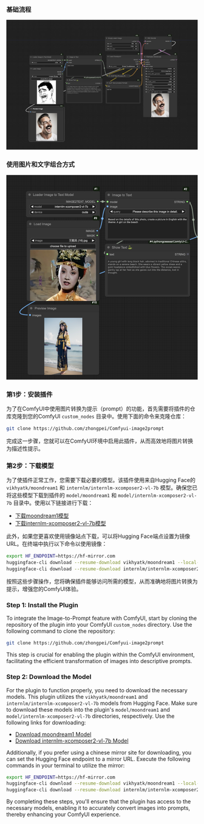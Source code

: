 ### 基础流程
![image](workflow.jpg)

### 使用图片和文字组合方式
![image](custom_prompt.png)

### 第1步：安装插件

为了在ComfyUI中使用图片转换为提示（prompt）的功能，首先需要将插件的仓库克隆到您的ComfyUI `custom_nodes` 目录中。使用下面的命令来克隆仓库：

```bash
git clone https://github.com/zhongpei/Comfyui-image2prompt
```

完成这一步骤，您就可以在ComfyUI环境中启用此插件，从而高效地将图片转换为描述性提示。

### 第2步：下载模型

为了使插件正常工作，您需要下载必要的模型。该插件使用来自Hugging Face的 `vikhyatk/moondream1` 和 `internlm/internlm-xcomposer2-vl-7b` 模型。确保您已将这些模型下载到插件的 `model/moondream1` 和 `model/internlm-xcomposer2-vl-7b` 目录中。使用以下链接进行下载：

* [下载moondream1模型](https://huggingface.co/vikhyatk/moondream1)
* [下载internlm-xcomposer2-vl-7b模型](https://huggingface.co/internlm/internlm-xcomposer2-vl-7b)

此外，如果您更喜欢使用镜像站点下载，可以将Hugging Face端点设置为镜像URL。在终端中执行以下命令以使用镜像：

```bash
export HF_ENDPOINT=https://hf-mirror.com
huggingface-cli download --resume-download vikhyatk/moondream1 --local-dir custom_nodes/Comfyui-image2prompt/model/moondream1
huggingface-cli download --resume-download internlm/internlm-xcomposer2-vl-7b --local-dir custom_nodes/Comfyui-image2prompt/model/internlm-xcomposer2-vl-7b
```

按照这些步骤操作，您将确保插件能够访问所需的模型，从而准确地将图片转换为提示，增强您的ComfyUI体验。




### Step 1: Install the Plugin

To integrate the Image-to-Prompt feature with ComfyUI, start by cloning the repository of the plugin into your ComfyUI `custom_nodes` directory. Use the following command to clone the repository:

```bash
git clone https://github.com/zhongpei/Comfyui-image2prompt
```

This step is crucial for enabling the plugin within the ComfyUI environment, facilitating the efficient transformation of images into descriptive prompts.

### Step 2: Download the Model

For the plugin to function properly, you need to download the necessary models. This plugin utilizes the `vikhyatk/moondream1` and `internlm/internlm-xcomposer2-vl-7b` models from Hugging Face. Make sure to download these models into the plugin's `model/moondream1` and `model/internlm-xcomposer2-vl-7b` directories, respectively. Use the following links for downloading:

* [Download moondream1 Model](https://huggingface.co/vikhyatk/moondream1)
* [Download internlm-xcomposer2-vl-7b Model](https://huggingface.co/internlm/internlm-xcomposer2-vl-7b)

Additionally, if you prefer using a chinese mirror site for downloading, you can set the Hugging Face endpoint to a mirror URL. Execute the following commands in your terminal to utilize the mirror:

```bash
export HF_ENDPOINT=https://hf-mirror.com
huggingface-cli download --resume-download vikhyatk/moondream1 --local-dir custom_nodes/Comfyui-image2prompt/model/moondream1
huggingface-cli download --resume-download internlm/internlm-xcomposer2-vl-7b --local-dir custom_nodes/Comfyui-image2prompt/model/internlm-xcomposer2-vl-7b
```

By completing these steps, you'll ensure that the plugin has access to the necessary models, enabling it to accurately convert images into prompts, thereby enhancing your ComfyUI experience.